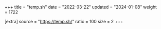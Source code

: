 +++
title = "temp.sh"
date = "2022-03-22"
updated = "2024-01-08"
weight = 1722

[extra]
source = "https://temp.sh/"
ratio = 100
size = 2
+++
